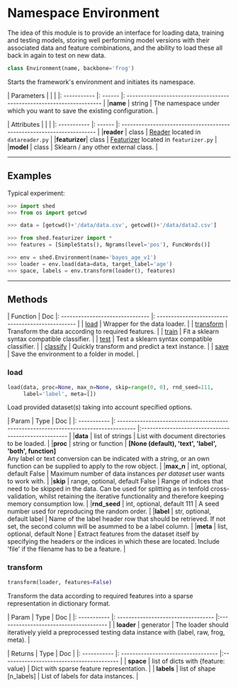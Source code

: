 # Namespace Environment

The idea of this module is to provide an interface for loading data, training
and testing models, storing well performing model versions with their
associated data and feature combinations, and the ability to load these all
back in again to test on new data.

``` python
class Environment(name, backbone='frog')
```

Starts the framework's environment and initiates its namespace.


| Parameters   |         |                                                                        |
|: ----------- |: ------ |: --------------------------------------------------------------------- |
|**name**      |  string | The namespace under which you want to save the existing configuration. |

| Attributes   |         |                                                                        |
|: ----------- |: ------ |: --------------------------------------------------------------------- |
|**reader**    | class   | [Reader](datareader.md) located in `datareader.py`                     |
|**featurizer**| class   | [Featurizer](featurizer.md) located in `featurizer.py`                 |
|**model**     | class   | Sklearn / any other external class.                                    |

---

## Examples

Typical experiment:

```python
>>> import shed
>>> from os import getcwd

>>> data = [getcwd()+'/data/data.csv', getcwd()+'/data/data2.csv']

>>> from shed.featurizer import *
>>> features = [SimpleStats(), Ngrams(level='pos'), FuncWords()]

>>> env = shed.Environment(name='bayes_age_v1')
>>> loader = env.load(data=data, target_label='age')
>>> space, labels = env.transform(loader(), features)
```

---

## Methods

| Function                         | Doc
|: ------------------------------- |: ------------------------------------------------- |
| [load](#methods-load)            | Wrapper for the data loader.                       |
| [transform](#methods-transform)  | Transform the data according to required features. |
| [train](#methods-train)          | Fit a sklearn syntax compatible classifier.        |
| [test](#methods-test)            | Test a sklearn syntax compatible classifier.       |
| [classify](#methods-classify)    | Quickly transform and predict a text instance.     |
| [save](#methods-save)            | Save the environment to a folder in model.         |

### load

``` python
load(data, proc=None, max_n=None, skip=range(0, 0), rnd_seed=111,
     label='label', meta=[])
```

Load provided dataset(s) taking into account specified options.

| Param        | Type                                                                                  | Doc                                                  |
|: ----------- |: ------------------------------------------------------------------------------------ |:---------------------------------------------------- |
|**data**      | list of strings                                                                       | List with document directories to be loaded.         |
|**proc**      | string or function | **[None (default), 'text', 'label', 'both', function]** <br>  Any label or text conversion can be indicated with a string, or an own function can be supplied to apply to the row object. |
|**max_n**     | int, optional, default False                                                          | Maximum number of data instances *per dataset* user wants to work with. |
|**skip**      | range, optional, default False                                                        | Range of indices that need to be skipped in the data. Can be used for splitting as in tenfold cross-validation, whilst retaining the iterative functionality and therefore keeping memory consumption low. |
|**rnd_seed**  | int, optional, default 111                                                            | A seed number used for reproducing the random order. |
|**label**     | str, optional, default label                                                          | Name of the label header row that should be retrieved. If not set, the second column will be asummed to be a label column. |
|**meta**      | list, optional, default None                                                          | Extract features from the dataset itself by specifying the headers or the indices in which these are located. Include 'file' if the filename has to be a feature. |

### transform

``` python
transform(loader, features=False)
```

Transform the data according to required features into a sparse representation
in dictionary format.

| Param        | Type                                | Doc                                    |
|: ----------- |: ---------------------------------- |:-------------------------------------- |
| **loader**  | generator                           | The loader should iteratively yield a preprocessed testing data instance with (label, raw, frog, meta). |

| Returns      | Type                                | Doc                                       |
|: ----------- |: ---------------------------------- |:----------------------------------------- |
| **space**    | list of dicts with {feature: value} | Dict with sparse feature representation.  |
| **labels**   | list of shape [n_labels]            | List of labels for data instances.        |
